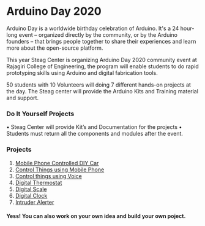 # Arduino Day 2020
Arduino Day is a worldwide birthday celebration of Arduino. It's a 24 hour-long event – organized directly by the community, or by the Arduino founders – that brings people together to share their experiences and learn more about the open-source platform.

This year Steag Center is organizing Arduino Day 2020 community event at Rajagiri College of Engineering, the program will enable students to do rapid prototyping skills using Arduino and digital fabrication tools.

50 students with 10 Volunteers will doing 7 different hands-on projects at the day. The Steag center will provide the Arduino Kits and Training material and support. 

### Do It Yourself Projects 
• Steag Center will provide Kit’s and Documentation for the projects 
• Students must return all the components and modules after the event. 

### Projects 
1. [Mobile Phone Controlled DIY Car](https://github.com/SteagCSCT/ArduinoDay2020/tree/master/Mobile%20Phone%20Controlled%20DIY%20Car)
2. [Control Things using Mobile Phone](https://github.com/SteagCSCT/ArduinoDay2020/tree/master/Control%20Things%20Using%20Mobile%20Phone) 
3. [Control things using Voice](https://github.com/SteagCSCT/ArduinoDay2020/tree/master/Control%20things%20using%20voice) 
4. [Digital Thermostat](https://github.com/SteagCSCT/ArduinoDay2020/tree/master/Digital%20Thermostat)
5. [Digital Scale](https://github.com/SteagCSCT/ArduinoDay2020/tree/master/Digital%20Scale)
6. [Digital Clock](https://github.com/SteagCSCT/ArduinoDay2020/tree/master/Digital%20Clock) 
7. [Intruder Alerter](https://github.com/SteagCSCT/ArduinoDay2020/tree/master/Intruder%20Alerter) 


#### Yess! You can also work on your own idea and build your own poject.